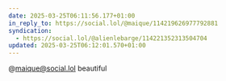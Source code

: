 ```yaml
---
date: 2025-03-25T06:11:56.177+01:00
in_reply_to: https://social.lol/@maique/114219626977792881
syndication:
  - https://social.lol/@alienlebarge/114221352313504704
updated: 2025-03-25T06:12:01.570+01:00
---
```


@maique@social.lol beautiful
